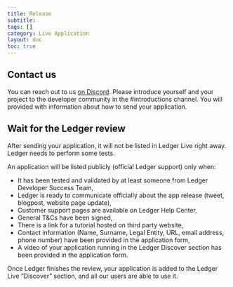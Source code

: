 ```yaml
---
title: Release
subtitle:
tags: []
category: Live Application
layout: doc
toc: true
---
```


## Contact us

You can reach out to us [on Discord](https://discord.gg/Ledger). Please introduce yourself and your project to the developer community in the #introductions channel. You will provided with information about how to send your application.


## Wait for the Ledger review

After sending your application, it will not be listed in Ledger Live right away. Ledger needs to perform some tests.

An application will be listed publicly (official Ledger support) only when:
- It has been tested and validated by at least someone from Ledger Developer Success Team,
- Ledger is ready to communicate officially about the app release (tweet, blogpost, website page update),
- Customer support pages are available on Ledger Help Center,
- General T&Cs have been signed,
- There is a link for a tutorial hosted on third party website,
- Contact information (Name, Surname, Legal Entity, URL, email address, phone number) have been provided in the application form,
- A video of your application running in the Ledger Discover section has been provided in the application form.

Once Ledger finishes the review, your application is added to the Ledger Live “Discover” section, and all our users are able to use it.

